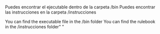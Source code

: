 Puedes encontrar el ejecutable dentro de la carpeta /bin
Puedes encontrar las instrucciones en la carpeta /instrucciones

You can find the executable file in the /bin folder
You can find the rulebook in the /instrucciones folder" " 
